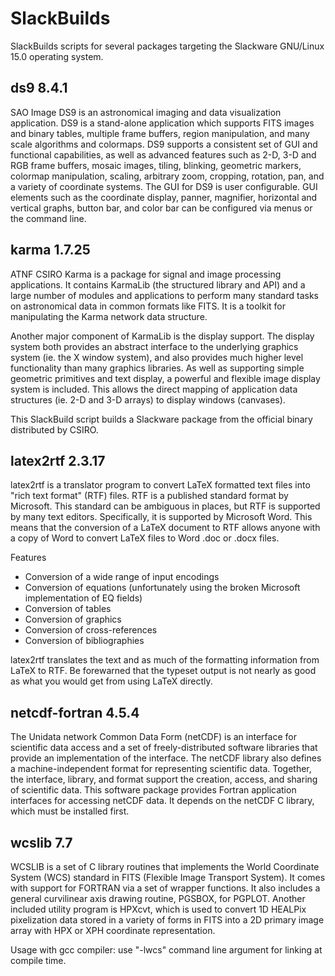 # SlackBuilds

SlackBuilds scripts for several packages targeting the Slackware GNU/Linux 15.0
operating system.


## ds9 8.4.1

SAO Image DS9 is an astronomical imaging and data visualization application. DS9 is a stand-alone application which supports FITS images and binary tables, multiple frame buffers, region manipulation, and many scale algorithms and colormaps.  DS9 supports a consistent set of GUI and functional capabilities, as well as advanced features such as 2-D, 3-D and RGB frame buffers, mosaic images, tiling, blinking, geometric markers, colormap manipulation, scaling, arbitrary zoom, cropping, rotation, pan, and a variety of coordinate systems. The GUI for DS9 is user configurable. GUI elements such as the coordinate display, panner, magnifier, horizontal and vertical graphs, button bar, and color bar can be configured via menus or the command line.


## karma 1.7.25

ATNF CSIRO Karma is a package for signal and image processing applications. It contains KarmaLib (the structured library and API) and a large number of modules and applications to perform many standard tasks on astronomical data in common formats like FITS. It is a toolkit for manipulating the Karma network data structure.

Another major component of KarmaLib is the display support. The display system both provides an abstract interface to the underlying graphics
system (ie. the X window system), and also provides much higher level functionality than many graphics libraries. As well as supporting simple
geometric primitives and text display, a powerful and flexible image display system is included. This allows the direct mapping of
application data structures (ie. 2-D and 3-D arrays) to display windows (canvases).

This SlackBuild script builds a Slackware package from the official binary distributed by CSIRO.


## latex2rtf 2.3.17

latex2rtf is a translator program to convert LaTeX formatted text files into "rich text format" (RTF) files. RTF is a published standard format by Microsoft. This standard can be ambiguous in places, but RTF is supported by many text editors. Specifically, it is supported by Microsoft Word. This means that the conversion of a LaTeX document to RTF allows anyone with a copy of Word to convert LaTeX files to Word .doc or .docx files.

Features

- Conversion of a wide range of input encodings
- Conversion of equations (unfortunately using the broken Microsoft
  implementation of EQ fields)
- Conversion of tables
- Conversion of graphics
- Conversion of cross-references
- Conversion of bibliographies

latex2rtf translates the text and as much of the formatting information from LaTeX to RTF. Be forewarned that the typeset output is not nearly as good as
what you would get from using LaTeX directly.


## netcdf-fortran 4.5.4

The Unidata network Common Data Form (netCDF) is an interface for scientific data access and a set of freely-distributed software libraries that provide an implementation of the interface. The netCDF library also defines a machine-independent format for representing scientific data. Together, the interface, library, and format support the creation, access, and sharing of scientific data. This software package provides Fortran application interfaces for accessing netCDF data. It depends on the netCDF C library, which must be installed first.


## wcslib 7.7

WCSLIB is a set of C library routines that implements the World Coordinate System (WCS) standard in FITS (Flexible Image Transport System). It comes with support for FORTRAN via a set of wrapper functions. It also includes a general curvilinear axis drawing routine, PGSBOX, for PGPLOT. Another included utility program is HPXcvt, which is used to convert 1D HEALPix pixelization data stored in a variety of forms in FITS into a 2D primary image array with HPX or XPH coordinate representation.

Usage with gcc compiler: use "-lwcs" command line argument for linking at compile time.

